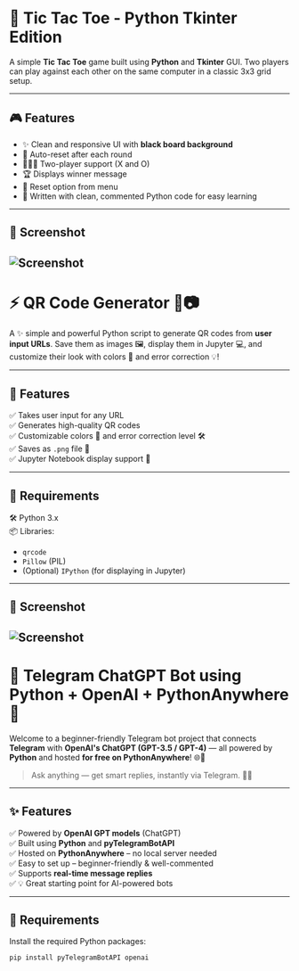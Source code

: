 # 🧠 Tic Tac Toe - Python Tkinter Edition

A simple **Tic Tac Toe** game built using **Python** and **Tkinter** GUI. Two players can play against each other on the same computer in a classic 3x3 grid setup.

---

## 🎮 Features

- ✨ Clean and responsive UI with **black board background**
- 🔄 Auto-reset after each round
- 🧑‍🤝‍🧑 Two-player support (X and O)
- 🏆 Displays winner message
- 🔁 Reset option from menu
- 🧠 Written with clean, commented Python code for easy learning

---

## 📸 Screenshot

![Screenshot](https://i.postimg.cc/RCwcxHQ4/Screenshot-1.jpg)
---


# ⚡ QR Code Generator 🔗📷

A ✨ simple and powerful Python script to generate QR codes from **user input URLs**. Save them as images 🖼️, display them in Jupyter 💻, and customize their look with colors 🎨 and error correction 💡!

---

## 🚀 Features

✅ Takes user input for any URL  
✅ Generates high-quality QR codes  
✅ Customizable colors 🎨 and error correction level 🛠️  
✅ Saves as `.png` file 📁  
✅ Jupyter Notebook display support 📘

---

## 🔧 Requirements

🛠️ Python 3.x  
📦 Libraries:
- `qrcode`
- `Pillow` (PIL)
- (Optional) `IPython` (for displaying in Jupyter)

---

## 📸 Screenshot

![Screenshot](https://i.postimg.cc/s2DwGhqS/download.png)
---

# 🤖 Telegram ChatGPT Bot using Python + OpenAI + PythonAnywhere 🚀

Welcome to a beginner-friendly Telegram bot project that connects **Telegram** with **OpenAI's ChatGPT (GPT-3.5 / GPT-4)** — all powered by **Python** and hosted **for free on PythonAnywhere**! 🌐🐍

> Ask anything — get smart replies, instantly via Telegram. 🧠💬

---

## ✨ Features

✅ Powered by **OpenAI GPT models** (ChatGPT)  
✅ Built using **Python** and **pyTelegramBotAPI**  
✅ Hosted on **PythonAnywhere** – no local server needed  
✅ Easy to set up – beginner-friendly & well-commented  
✅ Supports **real-time message replies**  
✅ 💡 Great starting point for AI-powered bots

---

## 🔧 Requirements

Install the required Python packages:

```bash
pip install pyTelegramBotAPI openai






